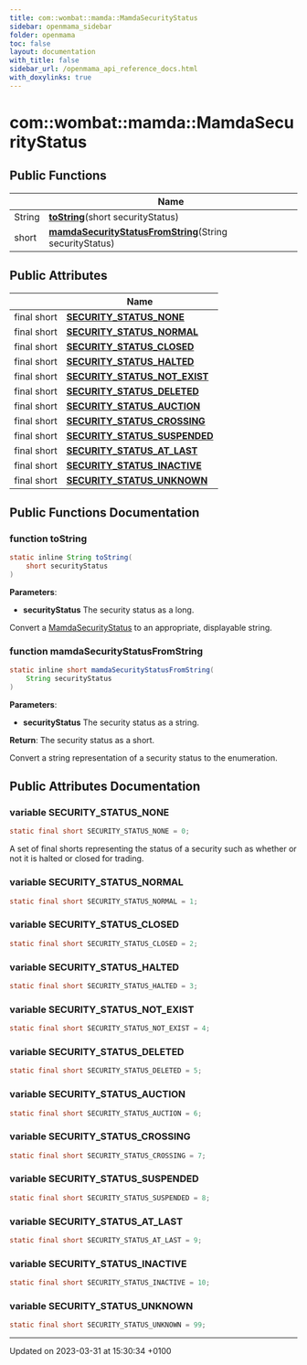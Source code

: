 ```yaml
---
title: com::wombat::mamda::MamdaSecurityStatus
sidebar: openmama_sidebar
folder: openmama
toc: false
layout: documentation
with_title: false
sidebar_url: /openmama_api_reference_docs.html
with_doxylinks: true
---
```


# com::wombat::mamda::MamdaSecurityStatus





## Public Functions

|                | Name           |
| -------------- | -------------- |
| String | **[toString](classcom_1_1wombat_1_1mamda_1_1MamdaSecurityStatus.html#function-tostring)**(short securityStatus) |
| short | **[mamdaSecurityStatusFromString](classcom_1_1wombat_1_1mamda_1_1MamdaSecurityStatus.html#function-mamdasecuritystatusfromstring)**(String securityStatus) |

## Public Attributes

|                | Name           |
| -------------- | -------------- |
| final short | **[SECURITY_STATUS_NONE](classcom_1_1wombat_1_1mamda_1_1MamdaSecurityStatus.html#variable-security-status-none)**  |
| final short | **[SECURITY_STATUS_NORMAL](classcom_1_1wombat_1_1mamda_1_1MamdaSecurityStatus.html#variable-security-status-normal)**  |
| final short | **[SECURITY_STATUS_CLOSED](classcom_1_1wombat_1_1mamda_1_1MamdaSecurityStatus.html#variable-security-status-closed)**  |
| final short | **[SECURITY_STATUS_HALTED](classcom_1_1wombat_1_1mamda_1_1MamdaSecurityStatus.html#variable-security-status-halted)**  |
| final short | **[SECURITY_STATUS_NOT_EXIST](classcom_1_1wombat_1_1mamda_1_1MamdaSecurityStatus.html#variable-security-status-not-exist)**  |
| final short | **[SECURITY_STATUS_DELETED](classcom_1_1wombat_1_1mamda_1_1MamdaSecurityStatus.html#variable-security-status-deleted)**  |
| final short | **[SECURITY_STATUS_AUCTION](classcom_1_1wombat_1_1mamda_1_1MamdaSecurityStatus.html#variable-security-status-auction)**  |
| final short | **[SECURITY_STATUS_CROSSING](classcom_1_1wombat_1_1mamda_1_1MamdaSecurityStatus.html#variable-security-status-crossing)**  |
| final short | **[SECURITY_STATUS_SUSPENDED](classcom_1_1wombat_1_1mamda_1_1MamdaSecurityStatus.html#variable-security-status-suspended)**  |
| final short | **[SECURITY_STATUS_AT_LAST](classcom_1_1wombat_1_1mamda_1_1MamdaSecurityStatus.html#variable-security-status-at-last)**  |
| final short | **[SECURITY_STATUS_INACTIVE](classcom_1_1wombat_1_1mamda_1_1MamdaSecurityStatus.html#variable-security-status-inactive)**  |
| final short | **[SECURITY_STATUS_UNKNOWN](classcom_1_1wombat_1_1mamda_1_1MamdaSecurityStatus.html#variable-security-status-unknown)**  |

## Public Functions Documentation

### function toString

```java
static inline String toString(
    short securityStatus
)
```


**Parameters**: 

  * **securityStatus** The security status as a long. 


Convert a [MamdaSecurityStatus](classcom_1_1wombat_1_1mamda_1_1MamdaSecurityStatus.html) to an appropriate, displayable string.


### function mamdaSecurityStatusFromString

```java
static inline short mamdaSecurityStatusFromString(
    String securityStatus
)
```


**Parameters**: 

  * **securityStatus** The security status as a string.


**Return**: The security status as a short. 

Convert a string representation of a security status to the enumeration.


## Public Attributes Documentation

### variable SECURITY_STATUS_NONE

```java
static final short SECURITY_STATUS_NONE = 0;
```


A set of final shorts representing the status of a security such as whether or not it is halted or closed for trading. 


### variable SECURITY_STATUS_NORMAL

```java
static final short SECURITY_STATUS_NORMAL = 1;
```


### variable SECURITY_STATUS_CLOSED

```java
static final short SECURITY_STATUS_CLOSED = 2;
```


### variable SECURITY_STATUS_HALTED

```java
static final short SECURITY_STATUS_HALTED = 3;
```


### variable SECURITY_STATUS_NOT_EXIST

```java
static final short SECURITY_STATUS_NOT_EXIST = 4;
```


### variable SECURITY_STATUS_DELETED

```java
static final short SECURITY_STATUS_DELETED = 5;
```


### variable SECURITY_STATUS_AUCTION

```java
static final short SECURITY_STATUS_AUCTION = 6;
```


### variable SECURITY_STATUS_CROSSING

```java
static final short SECURITY_STATUS_CROSSING = 7;
```


### variable SECURITY_STATUS_SUSPENDED

```java
static final short SECURITY_STATUS_SUSPENDED = 8;
```


### variable SECURITY_STATUS_AT_LAST

```java
static final short SECURITY_STATUS_AT_LAST = 9;
```


### variable SECURITY_STATUS_INACTIVE

```java
static final short SECURITY_STATUS_INACTIVE = 10;
```


### variable SECURITY_STATUS_UNKNOWN

```java
static final short SECURITY_STATUS_UNKNOWN = 99;
```


-------------------------------

Updated on 2023-03-31 at 15:30:34 +0100